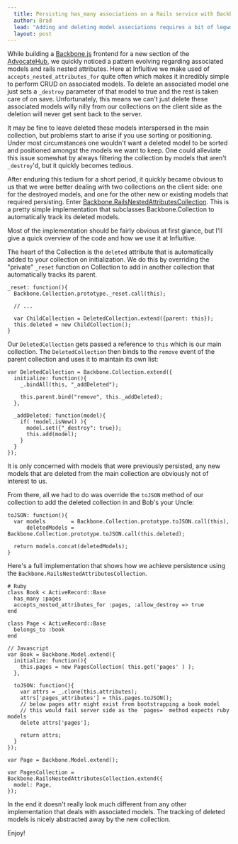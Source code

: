 ```yaml
---
  title: Persisting has_many associations on a Rails service with Backbone Collections
  author: Brad
  lead: "Adding and deleting model associations requires a bit of legwork on the client side.  See how this is simplified with [Backbone.RailsNestedAttributesCollection](https://github.com/bradrobertson/RailsNestedAttributesCollection)"
  layout: post
---
```


While building a [Backbone.js](http://documentcloud.github.com/backbone/) frontend for a new section of the [AdvocateHub](http://influitive.com/sign_up.html), we quickly noticed a pattern evolving regarding associated models and rails nested attributes.  Here at Influitive we make used of `accepts_nested_attributes_for` quite often which makes it incredibly simple to perform CRUD on associated models.  To delete an associated model one just sets a `_destroy` parameter of that model to true and the rest is taken care of on save.  Unfortunately, this means we can't just delete these associated models willy nilly from our collections on the client side as the deletion will never get sent back to the server.

It may be fine to leave deleted these models interspersed in the main collection, but problems start to arise if you use sorting or positioning.  Under most circumstances one wouldn't want a deleted model to be sorted and positioned amongst the models we want to keep. One could alleviate this issue somewhat by always filtering the collection by models that aren't `_destroy`'d, but it quickly becomes tedious.

After enduring this tedium for a short period, it quickly became obvious to us that we were better dealing with two collections on the client side: one for the destroyed models, and one for the other new or existing models that required persisting.  Enter [Backbone.RailsNestedAttributesCollection](https://github.com/bradrobertson/RailsNestedAttributesCollection).  This is a pretty simple implementation that subclasses Backbone.Collection to automatically track its deleted models.

Most of the implementation should be fairly obvious at first glance, but I'll give a quick overview of the code and how we use it at Influitive.

The heart of the Collection is the `deleted` attribute that is automatically added to your collection on initialization.  We do this by overriding the "private" `_reset` function on Collection to add in another collection that automatically tracks its parent.

    _reset: function(){
      Backbone.Collection.prototype._reset.call(this);

      // ...

      var ChildCollection = DeletedCollection.extend({parent: this});
      this.deleted = new ChildCollection();
    }

Our `DeletedCollection` gets passed a reference to `this` which is our main collection.  The `DeletedCollection` then binds to the `remove` event of the parent collection and uses it to maintain its own list:

    var DeletedCollection = Backbone.Collection.extend({
      initialize: function(){
        _.bindAll(this, "_addDeleted");

        this.parent.bind("remove", this._addDeleted);
      },

      _addDeleted: function(model){
        if( !model.isNew() ){
          model.set({"_destroy": true});
          this.add(model);
        }
      }
    });

It is only concerned with models that were previously persisted, any new models that are deleted from the main collection are obviously not of interest to us.

From there, all we had to do was override the `toJSON` method of our collection to add the deleted collection in and Bob's your Uncle:

    toJSON: function(){
      var models        = Backbone.Collection.prototype.toJSON.call(this),
          deletedModels = Backbone.Collection.prototype.toJSON.call(this.deleted);

      return models.concat(deletedModels);
    }

Here's a full implementation that shows how we achieve persistence using the `Backbone.RailsNestedAttributesCollection`.

    # Ruby
    class Book < ActiveRecord::Base
      has_many :pages
      accepts_nested_attributes_for :pages, :allow_destroy => true
    end

    class Page < ActiveRecord::Base
      belongs_to :book
    end

    // Javascript
    var Book = Backbone.Model.extend({
      initialize: function(){
        this.pages = new PagesCollection( this.get('pages' ) );
      },

      toJSON: function(){
        var attrs = _.clone(this.attributes);
        attrs['pages_attributes'] = this.pages.toJSON();
        // below pages attr might exist from bootstrapping a book model
        // this would fail server side as the `pages=` method expects ruby models
        delete attrs['pages'];

        return attrs;
      }
    });

    var Page = Backbone.Model.extend();

    var PagesCollection = Backbone.RailsNestedAttributesCollection.extend({
      model: Page,
    });

In the end it doesn't really look much different from any other implementation that deals with associated models.  The tracking of deleted models is nicely abstracted away by the new collection.

Enjoy!